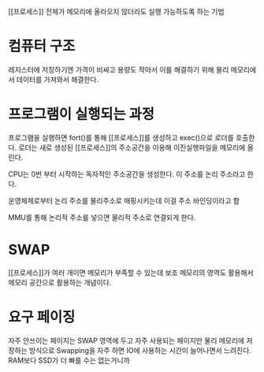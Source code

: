 [[프로세스]] 전체가 메모리에 올라오지 않더라도 실행 가능하도록 하는 기법

# 컴퓨터 구조
레지스터에 저장하기엔 가격이 비싸고 용량도 작아서
이를 해결하기 위해 물리 메모리에서 데이터를 가져와서 해결한다.

# 프로그램이 실행되는 과정

프로그램을 실행하면 fort()를 통해 [[프로세스]]를 생성하고
exec()으로 로더를 호출한다. 
로더는 새로 생성된 [[프로세스]]의 주소공간을 이용해 이진실행파일을 메모리에 올린다.

CPU는 0번 부터 시작하는 독자적인 주소공간을 생성한다.
이 주소를 논리 주소라고 한다.

운영체제로부터 논리 주소를 물리주소로 매핑시키는데 이걸 주소 바인딩이라고 함

MMU를 통해 논리적 주소를 넣으면 물리적 주소로 연결되게 한다.

# SWAP
[[프로세스]]가 여러 개이면 메모리가 부족할 수 있는데
보조 메모리의 영역도 활용해서 메모리 공간으로 활용하는 개념이다.

# 요구 페이징
자주 안쓰이는 페이지는 SWAP 영역에 두고 자주 사용되는 페이지만 물리 메모리에 저장하는 방식으로 
Swapping을 자주 하면 IO에 사용하는 시간이 늘어나면서 느려진다.
RAM보다 SSD가 더 빠를 수는 없는거니까